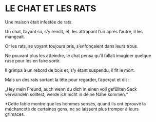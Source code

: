 # LE CHAT ET LES RATS

Une maison était infestée de rats. 

Un chat, l’ayant su, s’y rendit, et, les attrapant l’un après l’autre, il les mangeait.

Or les rats, se voyant toujours pris, s’enfonçaient dans leurs trous. 

Ne pouvant plus les atteindre, le chat pensa qu’il fallait imaginer quelque ruse pour les en faire sortir. 

Il grimpa à un rebord de bois et, s’y étant suspendu, il fit le mort. 

Mais un des rats sortant la tête pour regarder, l’aperçut et dit : 

„Hey mein Freund, auch wenn du dich in einen voll gefüllten Sack verwandeln solltest, werde ich nicht in deine Nähe kommen.“


*Cette fable montre que les hommes sensés, quand ils ont éprouvé la méchanceté de certaines gens, ne se laissent plus tromper à leurs grimaces. 
